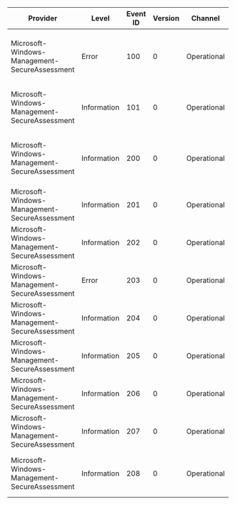 Provider                                       |  Level        |  Event ID  |  Version  |  Channel      |  Task      |  Opcode  |  Keyword           |  Message
-----------------------------------------------|---------------|------------|-----------|---------------|------------|----------|--------------------|------------------------------------------------------------------------------------------------------------------
Microsoft-Windows-Management-SecureAssessment  |  Error        |  100       |  0        |  Operational  |            |          |  SecureAssessment  |  An error was encountered. (error code = {ErrorCode}; function = {Function}; line number = {LineNumber})
Microsoft-Windows-Management-SecureAssessment  |  Information  |  101       |  0        |  Operational  |            |          |  SecureAssessment  |  A process was forcibly terminated. (process name = {ProcessName}; result = {TerminationResult})
Microsoft-Windows-Management-SecureAssessment  |  Information  |  200       |  0        |  Operational  |  Lockdown  |          |  SecureAssessment  |  A new lockdown request has been received. (enable lockdown = {Enable}; already locked down = {CurrentlyEnabled})
Microsoft-Windows-Management-SecureAssessment  |  Information  |  201       |  0        |  Operational  |  Lockdown  |          |  SecureAssessment  |  Creating a lockdown context for the app. (Create new = {NewContextCreated})
Microsoft-Windows-Management-SecureAssessment  |  Information  |  202       |  0        |  Operational  |  Lockdown  |          |  SecureAssessment  |  Enrolling the device succeeded. (enrollment ID = {EnrollmentID})
Microsoft-Windows-Management-SecureAssessment  |  Error        |  203       |  0        |  Operational  |  Lockdown  |          |  SecureAssessment  |  Enrolling the device failed. (error = {ErrorCode})
Microsoft-Windows-Management-SecureAssessment  |  Information  |  204       |  0        |  Operational  |  Lockdown  |          |  SecureAssessment  |  Lockdown policies were successfully applied. (enrollment ID = {EnrollmentID})
Microsoft-Windows-Management-SecureAssessment  |  Information  |  205       |  0        |  Operational  |  Lockdown  |          |  SecureAssessment  |  Lockdown is enforced. (enrollment ID = {EnrollmentID}; caller ID = {CallerID})
Microsoft-Windows-Management-SecureAssessment  |  Information  |  206       |  0        |  Operational  |  Lockdown  |          |  SecureAssessment  |  Lockdown request completed successfully. (Enable = {Enable})
Microsoft-Windows-Management-SecureAssessment  |  Information  |  207       |  0        |  Operational  |  Lockdown  |          |  SecureAssessment  |
Microsoft-Windows-Management-SecureAssessment  |  Information  |  208       |  0        |  Operational  |  Lockdown  |          |  SecureAssessment  |  Unenrollment completed successfully. (enrollment ID = {EnrollmentID})